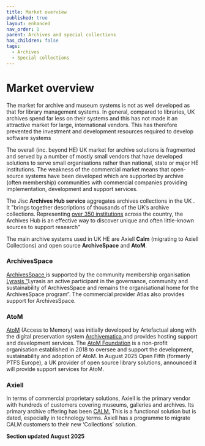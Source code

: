 ```yaml
---
title: Market overview
published: true
layout: enhanced
nav_order: 1
parent: Archives and special collections
has_children: false
tags:
  - Archives
  - Special collections
---
```

# Market overview

The market for archive and museum systems is not as well developed as that for library management systems. In general, compared to libraries, UK archives spend far less on their systems and this has not made it an attractive market for large, international vendors. This has therefore prevented the investment and development resources required to develop software systems

The overall (inc. beyond HE) UK market for archive solutions is fragmented and served by a number of mostly small vendors that have developed solutions to serve small organisations rather than national, state or major HE institutions.  The weakness of the commercial market means that open-source systems have been developed which are supported by archive (often membership) communities with commercial companies providing implementation, development and support services. 

The Jisc **Archives Hub service** aggregates archives collections in the UK . It "brings together descriptions of thousands of the UK’s archive collections. Representing [over 350 institutions](https://archiveshub.jisc.ac.uk/search/list/location) across the country, the Archives Hub is an effective way to discover unique and often little-known sources to support  research"

The main archive systems used in UK HE are Axiell **Calm** (migrating to Axiell Collections) and open source **ArchiveSpace** and **AtoM**. 

### ArchivesSpace

[ArchivesSpace ](https://archivesspace.org/)is supported by the community membership organisation[ Lyrasis "](https://lyrasis.org/)Lyrasis an active participant in the governance, community and sustainability of ArchivesSpace and remains the organisational home for the ArchivesSpace program”.  The commercial provider Atlas also provides support for ArchivesSpace. 

### AtoM

[AtoM](https://www.accesstomemory.org/en/) (Access to Memory) was initially developed by Artefactual along with the digital preservation system [Archivematica ](https://www.archivematica.org/en/)and provides hosting support and development services. The [AtoM Foundation](https://accesstomemoryfoundation.org/)  is a non-profit organisation established in 2018 to oversee and support the development, sustainability and adoption of AtoM. 
In August 2025 Open Fifth (formerly PTFS Europe), a UK provider of open source library solutions, announced it will provide support services for AtoM.


### Axiell

In terms of commercial proprietary solutions, Axiell is the primary vendor with hundreds of customers covering museums, galleries and archives. Its primary archive offering has been [CALM.](https://www.axiell.com/uk/solutions/product/calm/) This is a functional solution but is dated, especially in technology terms. Axiell has a programme to migrate CALM customers to their new ‘Collections’ solution.

**Section updated August 2025**
